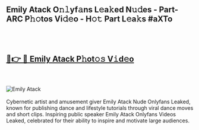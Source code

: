 <h2>Emily Atack O𝚗𝚕yf𝚊ns L𝚎a𝚔ed N𝚞𝚍es - Part-ARC P𝚑𝚘tos Vi𝚍𝚎o - H𝚘𝚝 Part L𝚎a𝚔s #aXTo</h2>
<br>
<br>
<h2><a href="https://sinosizo.online/live/video.php?q=emily-atack">🔗👉 🔴 Emily Atack P𝚑ot𝚘𝚜 V𝚒d𝚎o</a></h2>
<br>
<br>
<a href="https://sinosizo.online/live/video.php?q=emily-atack" rel="nofollow" data-target="animated-image.originalLink"><img src="https://i.imgur.com/0qMVB7G.gif" alt="Emily Atack" style="max-width: 100%; display: inline-block;" data-target="animated-image.originalImage"></a>
</div>
<br>
<br>
Cybernetic artist and amusement giver Emily Atack Nude Onlyfans Leaked, known for publishing dance and lifestyle tutorials through viral dance moves and short clips. Inspiring public speaker Emily Atack Onlyfans Videos Leaked, celebrated for their ability to inspire and motivate large audiences.  
<br>